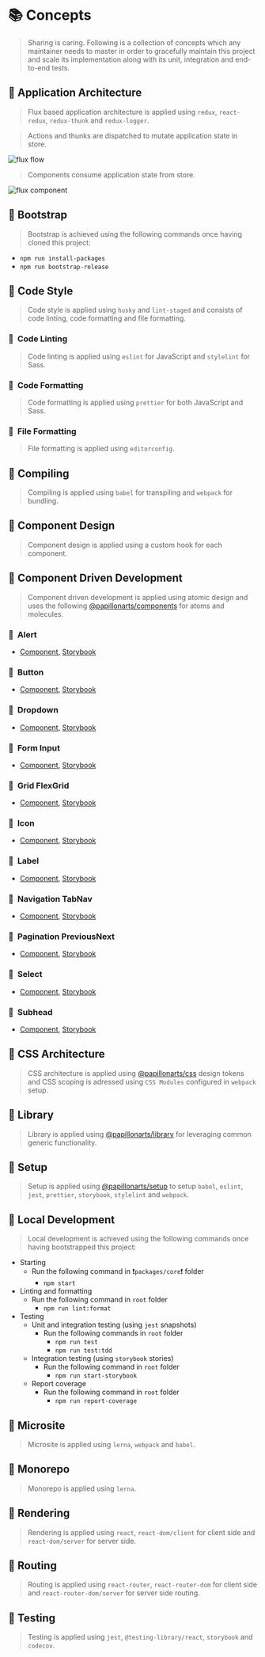 # 📚 Concepts

> Sharing is caring. Following is a collection of concepts which any maintainer needs to master in order to gracefully maintain this project and scale its implementation along with its unit, integration and end-to-end tests.

## 📗 Application Architecture

> Flux based application architecture is applied using `redux`, `react-redux`, `redux-thunk` and `redux-logger`.

> Actions and thunks are dispatched to mutate application state in store.

<img src="image/flux-flow.png" alt="flux flow" />

> Components consume application state from store.

<img src="image/flux-component.png" alt="flux component" />

## 📗 Bootstrap

> Bootstrap is achieved using the following commands once having cloned this project:

- `npm run install-packages`
- `npm run bootstrap-release`

## 📗 Code Style

> Code style is applied using `husky` and `lint-staged` and consists of code linting, code formatting and file formatting.

### 📖&nbsp; Code Linting

> Code linting is applied using `eslint` for JavaScript and `stylelint` for Sass.

### 📖&nbsp; Code Formatting

> Code formatting is applied using `prettier` for both JavaScript and Sass.

### 📖&nbsp; File Formatting

> File formatting is applied using `editorconfig`.

## 📗 Compiling

> Compiling is applied using `babel` for transpiling and `webpack` for bundling.

## 📗 Component Design

> Component design is applied using a custom hook for each component.

## 📗 Component Driven Development

> Component driven development is applied using atomic design and uses the following [@papillonarts/components](https://papillonarts.github.io/papillonarts) for atoms and molecules.

### 📖&nbsp; Alert

- [Component](https://papillonarts.github.io/papillonarts/?path=/story/primer-molecule-alert), [Storybook](https://github.com/papillonarts/papillonarts/tree/master/packages/components/src/primer/Alert)

### 📖&nbsp; Button

- [Component](https://github.com/papillonarts/papillonarts/tree/master/packages/components/src/primer/Button), [Storybook](https://papillonarts.github.io/papillonarts/?path=/story/primer-atom-button)

### 📖&nbsp; Dropdown

- [Component](https://papillonarts.github.io/papillonarts/?path=/story/primer-atom-dropdown), [Storybook](https://github.com/papillonarts/papillonarts/tree/master/packages/components/src/primer/Dropdown)

### 📖&nbsp; Form Input

- [Component](https://github.com/papillonarts/papillonarts/tree/master/packages/components/src/primer/Form/Input), [Storybook](https://papillonarts.github.io/papillonarts/?path=/story/primer-atom-form-input)

### 📖&nbsp; Grid FlexGrid

- [Component](https://github.com/papillonarts/papillonarts/tree/master/packages/components/src/primer/Grid/FlexGrid), [Storybook](https://papillonarts.github.io/papillonarts/?path=/story/primer-molecule-grid-flexgrid)

### 📖&nbsp; Icon

- [Component](https://github.com/papillonarts/papillonarts/tree/master/packages/components/src/primer/Icon), [Storybook](https://papillonarts.github.io/papillonarts/?path=/story/primer-atom-icon--all-icons)

### 📖&nbsp; Label

- [Component](https://github.com/papillonarts/papillonarts/tree/master/packages/components/src/primer/Label), [Storybook](https://papillonarts.github.io/papillonarts/?path=/story/primer-atom-label)

### 📖&nbsp; Navigation TabNav

- [Component](https://github.com/papillonarts/papillonarts/tree/master/packages/components/src/primer/Navigation/TabNav), [Storybook](https://papillonarts.github.io/papillonarts/?path=/story/primer-molecule-navigation-tabnav)

### 📖&nbsp; Pagination PreviousNext

- [Component](https://github.com/papillonarts/papillonarts/tree/master/packages/components/src/primer/Pagination/PreviousNext), [Storybook](https://papillonarts.github.io/papillonarts/?path=/story/primer-atom-pagination-previousnext)

### 📖&nbsp; Select

- [Component](https://github.com/papillonarts/papillonarts/blob/master/packages/components/src/primer/Select), [Storybook](https://papillonarts.github.io/papillonarts/?path=/story/primer-atom-select)

### 📖&nbsp; Subhead

- [Component](https://github.com/papillonarts/papillonarts/tree/master/packages/components/src/primer/Subhead), [Storybook](https://papillonarts.github.io/papillonarts/?path=/story/primer-atom-subhead)

## 📗 CSS Architecture

> CSS architecture is applied using [@papillonarts/css](https://github.com/papillonarts/papillonarts/tree/master/packages/css/src/primer) design tokens and CSS scoping is adressed using `CSS Modules` configured in `webpack` setup.

## 📗 Library

> Library is applied using [@papillonarts/library](https://github.com/papillonarts/papillonarts/tree/master/packages/library/src) for leveraging common generic functionality.

## 📗 Setup

> Setup is applied using [@papillonarts/setup](https://github.com/papillonarts/papillonarts/tree/master/packages/setup/src) to setup `babel`, `eslint`, `jest`, `prettier`, `storybook`, `stylelint` and `webpack`.

## 📗 Local Development

> Local development is achieved using the following commands once having bootstrapped this project:

- Starting
  - Run the following command in ❗️`packages/core`❗️ folder
    - `npm start`
- Linting and formatting
  - Run the following command in `root` folder
    - `npm run lint:format`
- Testing
  - Unit and integration testing (using `jest` snapshots)
    - Run the following commands in `root` folder
      - `npm run test`
      - `npm run test:tdd`
  - Integration testing (using `storybook` stories)
    - Run the following command in `root` folder
      - `npm run start-storybook`
  - Report coverage
    - Run the following command in `root` folder
      - `npm run report-coverage`

## 📗 Microsite

> Microsite is applied using `lerna`, `webpack` and `babel`.

## 📗 Monorepo

> Monorepo is applied using `lerna`.

## 📗 Rendering

> Rendering is applied using `react`, `react-dom/client` for client side and `react-dom/server` for server side.

## 📗 Routing

> Routing is applied using `react-router`, `react-router-dom` for client side and `react-router-dom/server` for server side routing.

## 📗 Testing

> Testing is applied using `jest`, `@testing-library/react`, `storybook` and `codecov`.

